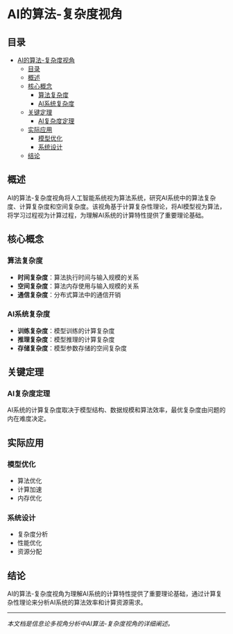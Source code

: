 # AI的算法-复杂度视角

## 目录

- [AI的算法-复杂度视角](#ai的算法-复杂度视角)
  - [目录](#目录)
  - [概述](#概述)
  - [核心概念](#核心概念)
    - [算法复杂度](#算法复杂度)
    - [AI系统复杂度](#ai系统复杂度)
  - [关键定理](#关键定理)
    - [AI复杂度定理](#ai复杂度定理)
  - [实际应用](#实际应用)
    - [模型优化](#模型优化)
    - [系统设计](#系统设计)
  - [结论](#结论)

## 概述

AI的算法-复杂度视角将人工智能系统视为算法系统，研究AI系统中的算法复杂度、计算复杂度和空间复杂度。该视角基于计算复杂性理论，将AI模型视为算法，将学习过程视为计算过程，为理解AI系统的计算特性提供了重要理论基础。

## 核心概念

### 算法复杂度

- **时间复杂度**：算法执行时间与输入规模的关系
- **空间复杂度**：算法内存使用与输入规模的关系
- **通信复杂度**：分布式算法中的通信开销

### AI系统复杂度

- **训练复杂度**：模型训练的计算复杂度
- **推理复杂度**：模型推理的计算复杂度
- **存储复杂度**：模型参数存储的空间复杂度

## 关键定理

### AI复杂度定理

AI系统的计算复杂度取决于模型结构、数据规模和算法效率，最优复杂度由问题的内在难度决定。

## 实际应用

### 模型优化

- 算法优化
- 计算加速
- 内存优化

### 系统设计

- 复杂度分析
- 性能优化
- 资源分配

## 结论

AI的算法-复杂度视角为理解AI系统的计算特性提供了重要理论基础，通过计算复杂性理论来分析AI系统的算法效率和计算资源需求。

---

*本文档是信息论多视角分析中AI算法-复杂度视角的详细阐述。*
